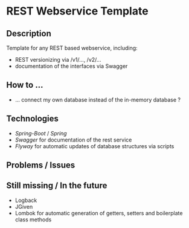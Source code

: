 # REST Webservice Template

## Description

Template for any REST based webservice, including:
* REST versionizing via /v1/..., /v2/...
* documentation of the interfaces via Swagger

## How to ...

* ... connect my own database instead of the in-memory database ?

## Technologies

* _Spring-Boot_ / _Spring_
* _Swagger_ for documentation of the rest service
* _Flyway_ for automatic updates of database structures via scripts

## Problems / Issues

## Still missing / In the future

* Logback
* JGiven
* Lombok for automatic generation of getters, setters and boilerplate class methods